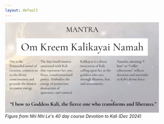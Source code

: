 ```yaml
---
layout: default
---
```



![](media/cleanshot_2024-12-01-at-16-30-51@2x.png)
*Figure from Nhi Nhi Le's 40 day course Devotion to Kali (Dec 2024)* 
